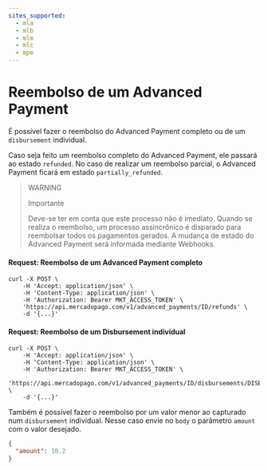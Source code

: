 ```yaml
---
sites_supported:
  - mla
  - mlb
  - mlm
  - mlc
  - mpe
---
```


# Reembolso de um Advanced Payment

É possível fazer o reembolso do Advanced Payment completo ou de um `disbursement` individual.

Caso seja feito um reembolso completo do Advanced Payment, ele passará ao estado `refunded`. No caso de realizar um reembolso parcial, o Advanced Payment ficará em estado `partially_refunded`.

> WARNING
>
> Importante
>
> Deve-se ter em conta que este processo não é imediato. Quando se realiza o reembolso, um processo assincrônico é disparado para reembolsar todos os pagamentos gerados. A mudança de estado do Advanced Payment será informada mediante Webhooks.

#### Request: Reembolso de um Advanced Payment completo
```curl
curl -X POST \
    -H 'Accept: application/json' \
    -H 'Content-Type: application/json' \
    -H 'Authorization: Bearer MKT_ACCESS_TOKEN' \
    'https://api.mercadopago.com/v1/advanced_payments/ID/refunds' \
    -d '{...}'
```

#### Request: Reembolso de um Disbursement individual
```curl
curl -X POST \
    -H 'Accept: application/json' \
    -H 'Content-Type: application/json' \
    -H 'Authorization: Bearer MKT_ACCESS_TOKEN' \
    'https://api.mercadopago.com/v1/advanced_payments/ID/disbursements/DISBURSEMENT_ID/refunds' \
    -d '{...}'
```

Também é possível fazer o reembolso por um valor menor ao capturado num `disbursement` individual. Nesse caso envie no `body` o parâmetro `amount` com o valor desejado.

```json
{
  "amount": 10.2
}
```  
